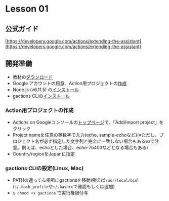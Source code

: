 # Lesson 01
## 公式ガイド
[https://developers.google.com/actions/extending-the-assistant](https://developers.google.com/actions/extending-the-assistant)

## 開発準備
- 教材の[ダウンロード](https://github.com/ebisu-voice-production/actions-sdk-example-echo/archive/starter.zip)
- Google アカウントの用意、Action用プロジェクトの[作成](https://console.actions.google.com/)
- Node.js (v6.11.5) の[インストール](https://nodejs.org/en/blog/release/v6.11.5/)
- gactions CLIの[インストール](https://developers.google.com/actions/tools/gactions-cli)

### Action用プロジェクトの作成
- Actions on Googleコンソールの[トップページ](https://console.actions.google.com/)で、「Add/Import project」をクリック
- Project nameを任意の英数字で入力(echo, sample-echoなど)(※ただし、プロジェクト名が必ず指定した文字列と完全に一致しない場合もあるので注意。例えば、echoとした場合、echo-7b403などとなる場合もある)
- Country/regionをJapanに指定

### gactions CLIの設定(Linux, Mac)
- PATHの通ってる場所にgactionsを移動(例えば`/usr/local/bin`)(`~/.bash_profile`や`~/.bashrc`で確認もしくは追加)
- `$ chmod +x gactions` で実行権限付与
